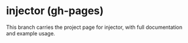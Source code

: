 injector (gh-pages)
===================

This branch carries the project page for injector, with full documentation
and example usage.
